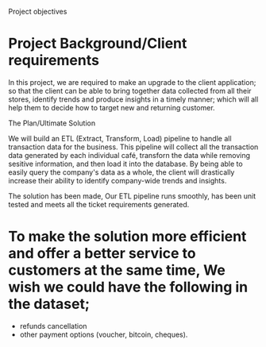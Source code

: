 Project objectives
# Project Background/Client requirements

In this project, we are required to make an upgrade to the client application; so that the client can be able to bring together data collected from all their stores, identify trends and produce insights in a timely manner; which will all help them to decide how to target new and returning customer.

The Plan/Ultimate Solution

We will build an ETL (Extract, Transform, Load) pipeline to handle all transaction data for the business. This pipeline will collect all the transaction data generated by each individual café, transforn the data while removing sesitive information, and then load it into the database. By being able to easily query the company's data
as a whole, the client will drastically increase their ability to identify company-wide trends and insights.

The solution has been made, Our ETL pipeline runs smoothly, has been unit tested and meets all the ticket requirements generated.

# To make the solution more efficient and offer a better service to customers at the same time, We wish we could have the following in the dataset;
- refunds cancellation
- other payment options (voucher, bitcoin, cheques).
